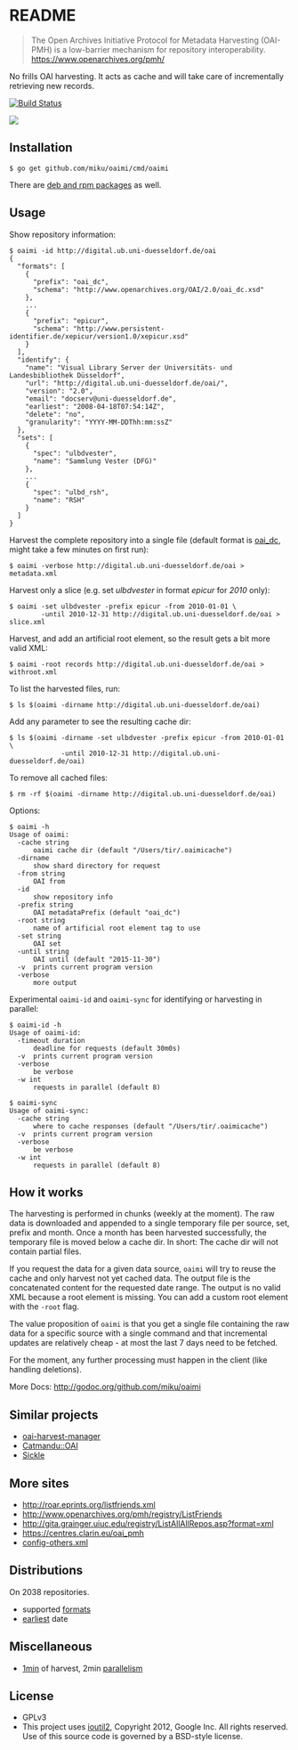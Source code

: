 README
======

> The Open Archives Initiative Protocol for Metadata Harvesting (OAI-PMH) is a low-barrier mechanism for repository interoperability. https://www.openarchives.org/pmh/

No frills OAI harvesting. It acts as cache and will take care of incrementally retrieving new records.

[![Build Status](https://travis-ci.org/miku/oaimi.svg?branch=master)](https://travis-ci.org/miku/oaimi)

![](https://github.com/miku/oaimi/blob/master/img/convergent_35855_sm.gif)

Installation
------------

    $ go get github.com/miku/oaimi/cmd/oaimi

There are [deb and rpm packages](https://github.com/miku/oaimi/releases) as well.

Usage
-----

Show repository information:

    $ oaimi -id http://digital.ub.uni-duesseldorf.de/oai
    {
      "formats": [
        {
          "prefix": "oai_dc",
          "schema": "http://www.openarchives.org/OAI/2.0/oai_dc.xsd"
        },
        ...
        {
          "prefix": "epicur",
          "schema": "http://www.persistent-identifier.de/xepicur/version1.0/xepicur.xsd"
        }
      ],
      "identify": {
        "name": "Visual Library Server der Universitäts- und Landesbibliothek Düsseldorf",
        "url": "http://digital.ub.uni-duesseldorf.de/oai/",
        "version": "2.0",
        "email": "docserv@uni-duesseldorf.de",
        "earliest": "2008-04-18T07:54:14Z",
        "delete": "no",
        "granularity": "YYYY-MM-DDThh:mm:ssZ"
      },
      "sets": [
        {
          "spec": "ulbdvester",
          "name": "Sammlung Vester (DFG)"
        },
        ...
        {
          "spec": "ulbd_rsh",
          "name": "RSH"
        }
      ]
    }

Harvest the complete repository into a single file (default format is [oai_dc](http://www.openarchives.org/OAI/2.0/oai_dc.xsd), might take a few minutes on first run):

    $ oaimi -verbose http://digital.ub.uni-duesseldorf.de/oai > metadata.xml

Harvest only a slice (e.g. set *ulbdvester* in format *epicur* for *2010* only):

    $ oaimi -set ulbdvester -prefix epicur -from 2010-01-01 \
            -until 2010-12-31 http://digital.ub.uni-duesseldorf.de/oai > slice.xml

Harvest, and add an artificial root element, so the result gets a bit more valid XML:

    $ oaimi -root records http://digital.ub.uni-duesseldorf.de/oai > withroot.xml

To list the harvested files, run:

    $ ls $(oaimi -dirname http://digital.ub.uni-duesseldorf.de/oai)

Add any parameter to see the resulting cache dir:

    $ ls $(oaimi -dirname -set ulbdvester -prefix epicur -from 2010-01-01 \
                 -until 2010-12-31 http://digital.ub.uni-duesseldorf.de/oai)

To remove all cached files:

    $ rm -rf $(oaimi -dirname http://digital.ub.uni-duesseldorf.de/oai)

Options:

    $ oaimi -h
    Usage of oaimi:
      -cache string
          oaimi cache dir (default "/Users/tir/.oaimicache")
      -dirname
          show shard directory for request
      -from string
          OAI from
      -id
          show repository info
      -prefix string
          OAI metadataPrefix (default "oai_dc")
      -root string
          name of artificial root element tag to use
      -set string
          OAI set
      -until string
          OAI until (default "2015-11-30")
      -v  prints current program version
      -verbose
          more output

Experimental `oaimi-id` and `oaimi-sync` for identifying or harvesting in parallel:

    $ oaimi-id -h
    Usage of oaimi-id:
      -timeout duration
          deadline for requests (default 30m0s)
      -v  prints current program version
      -verbose
          be verbose
      -w int
          requests in parallel (default 8)

    $ oaimi-sync
    Usage of oaimi-sync:
      -cache string
          where to cache responses (default "/Users/tir/.oaimicache")
      -v  prints current program version
      -verbose
          be verbose
      -w int
          requests in parallel (default 8)

How it works
------------

The harvesting is performed in chunks (weekly at the moment). The raw data is
downloaded and appended to a single temporary file per source, set, prefix and
month. Once a month has been harvested successfully, the temporary file is
moved below a cache dir. In short: The cache dir will not contain partial files.

If you request the data for a given data source, `oaimi` will try to reuse the
cache and only harvest not yet cached data. The output file is the
concatenated content for the requested date range. The output is no valid XML
because a root element is missing. You can add a custom root element with the
`-root` flag.

The value proposition of `oaimi` is that you get a single file containing the
raw data for a specific source with a single command and that incremental
updates are relatively cheap - at most the last 7 days need to be fetched.

For the moment, any further processing must happen in the client (like
handling deletions).

More Docs: http://godoc.org/github.com/miku/oaimi

Similar projects
----------------

* [oai-harvest-manager](https://github.com/TheLanguageArchive/oai-harvest-manager)
* [Catmandu::OAI](https://github.com/LibreCat/Catmandu-OAI)
* [Sickle](https://pypi.python.org/pypi/Sickle)

More sites
----------

* http://roar.eprints.org/listfriends.xml
* http://www.openarchives.org/pmh/registry/ListFriends
* http://gita.grainger.uiuc.edu/registry/ListAllAllRepos.asp?format=xml
* https://centres.clarin.eu/oai_pmh
* [config-others.xml](https://github.com/TheLanguageArchive/oai-harvest-manager/blob/a4ee9e72c0162a664e1b0ebd71b36b3f2f4eea71/src/main/resources/config-others.xml#L75)

Distributions
-------------

On 2038 repositories.

* supported [formats](https://gist.github.com/anonymous/92ec3e297963b98c0bc7)
* [earliest](https://gist.github.com/anonymous/37e01bb984f9ce6fd3ec) date

Miscellaneous
-------------

* [1min](https://asciinema.org/a/6pkf42xpx6mpcwzupffo0iz1d?autoplay=1) of harvest, 2min [parallelism](https://asciinema.org/a/ce9g796vdxb9dk3g1qhtx0q8v)

License
-------

* GPLv3
* This project uses [ioutil2](https://github.com/youtube/vitess/blob/c0366e645cb76048c4b30dbeffd8dc686697eb6f/go/ioutil2/ioutil.go), Copyright 2012, Google Inc. All rights reserved.
  Use of this source code is governed by a BSD-style license.
